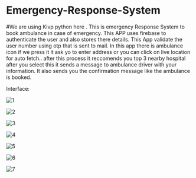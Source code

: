 # Emergency-Response-System
#We are using Kivp python here .
This is emergency Response System to book ambulance in case of emergency.
This APP uses firebase to authenticate the user and also stores there details.
This App validate the user number using otp that is sent to mail.
In this app there is ambulance icon if we press it it ask yo to enter address or you can click on live location for auto fetch..
after this process it reccomends you top 3 nearby hospital after you select this it sends a message to ambulance driver with your information.
It also sends you the confirmation message like the ambulance is booked.

Interface:


![1](https://github.com/Vignesh3613/Emergency-Response-System/assets/145324111/cce28020-6eb0-4adb-a15a-2851782a0cdd)

![2](https://github.com/Vignesh3613/Emergency-Response-System/assets/145324111/f432b78d-774f-4173-9c57-83109677f8ba)

![3](https://github.com/Vignesh3613/Emergency-Response-System/assets/145324111/27e7d91a-ece4-4c43-aa13-f01b5500a7d5)

![4](https://github.com/Vignesh3613/Emergency-Response-System/assets/145324111/b5623504-a6fd-4a3f-825b-fcdf2474233f)

![5](https://github.com/Vignesh3613/Emergency-Response-System/assets/145324111/85b1f694-52b9-4225-9583-faf80b18c555)

![6](https://github.com/Vignesh3613/Emergency-Response-System/assets/145324111/46a53d6b-071f-462f-9c3f-8d2c46597670)

![7](https://github.com/Vignesh3613/Emergency-Response-System/assets/145324111/97803e13-5abe-4415-a775-9bb538cbeb9a)

